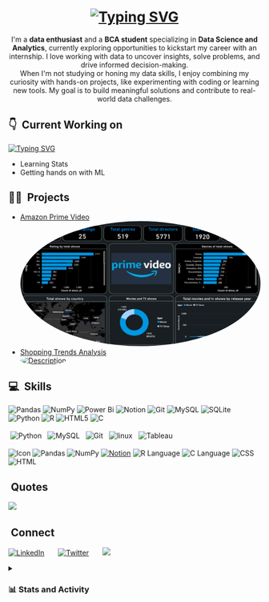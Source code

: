  <!-- L1 Greetings -->
<h1 align="center">
<a href="https://git.io/typing-svg"><img src="https://readme-typing-svg.herokuapp.com?font=Fira+Code&size=30&duration=2000&pause=500&color=2E87F7&center=true&width=435&lines=Hello%F0%9F%91%8B%F0%9F%8F%BB;This+is+Priyanka...;Nice+to+meet+you!" alt="Typing SVG" /></a>
</h1>

<!-- about me -->
<p align="center">
  I'm a <b>data enthusiast</b> and a <b>BCA student</b> specializing in <b>Data Science and Analytics</b>, currently exploring opportunities to kickstart my career with an internship. I love working with data to uncover insights, solve     problems, and drive informed decision-making.<br>
  When I'm not studying or honing my data skills, I enjoy combining my curiosity with hands-on projects, like experimenting with coding or learning new tools. My goal is to build meaningful solutions and contribute to real-world data       challenges.
</p>

<!-- What I'm working on now -->
## 👇 &nbsp;Current Working on
<a href="https://git.io/typing-svg"><img src="https://readme-typing-svg.herokuapp.com?font=Fira+Code&duration=101&pause=100&color=F7F7F7&width=435&lines=%7C;%2F;-;%5C" alt="Typing SVG" /></a>
- Learning Stats 
- Getting hands on with ML
  
<!-- My Skills and tools -->
## 🧑‍💻 &nbsp;Projects
- [Amazon Prime Video](https://github.com/Priyanka-1912/Amazon-Prime-video-dashboard)<br>
[<img src="https://github.com/Priyanka-1912/Amazon-Prime-video-dashboard/blob/main/Screenshot%202024-12-09%20155322-modified.png" alt="Description" width="500" height="250" style="border-radius:80%;">](https://github.com/Priyanka-1912/Amazon-Prime-video-dashboard)
- [Shopping Trends Analysis](https://github.com/Priyanka-1912/Shopping_Trends_Analysis)<br>
[<img src="https://github.com/Priyanka-1912/Shopping_Trends_Analysis/blob/main/3.png" alt="Description" width="500" height="250" style="border-radius:80%;">](https://github.com/Priyanka-1912/Shopping_Trends_Analysis/tree/main)

<!-- My Skills and tools -->
## 💻 &nbsp;Skills
![Pandas](https://img.shields.io/badge/pandas-%23150458.svg?style=flat&logo=pandas&logoColor=white) ![NumPy](https://img.shields.io/badge/numpy-%23013243.svg?style=flat&logo=numpy&logoColor=white) ![Power Bi](https://img.shields.io/badge/power_bi-F2C811?style=flat&logo=powerbi&logoColor=black) ![Notion](https://img.shields.io/badge/Notion-%23000000.svg?style=flat&logo=notion&logoColor=white) ![Git](https://img.shields.io/badge/git-%23F05033.svg?style=flat&logo=git&logoColor=white) ![MySQL](https://img.shields.io/badge/mysql-4479A1.svg?style=flat&logo=mysql&logoColor=white) ![SQLite](https://img.shields.io/badge/sqlite-%2307405e.svg?style=flat&logo=sqlite&logoColor=white) ![Python](https://img.shields.io/badge/python-3670A0?style=flat&logo=python&logoColor=ffdd54) ![R](https://img.shields.io/badge/r-%23276DC3.svg?style=flat&logo=r&logoColor=white) ![HTML5](https://img.shields.io/badge/html5-%23E34F26.svg?style=flat&logo=html5&logoColor=white) ![C](https://img.shields.io/badge/c-%2300599C.svg?style=flat&logo=c&logoColor=white)

<p >
	<img title="Python" alt="Python" src="https://raw.githubusercontent.com/Thomas-George-T/Thomas-George-T/master/assets/python.svg" width="40" height="40" style="vertical-align:down; margin:4px"/>
	<img title="MySQL" alt="MySQL" src="https://raw.githubusercontent.com/Thomas-George-T/Thomas-George-T/master/assets/mysql.svg" width="40" height="40" style="vertical-align:down; margin:4px"/>
	<img title="Git" alt="Git" src="https://raw.githubusercontent.com/Thomas-George-T/Thomas-George-T/master/assets/git.svg" width="70" height="40" style="vertical-align:down; margin:4px"/>
	<img title="linux" alt="linux" src="https://raw.githubusercontent.com/Thomas-George-T/Thomas-George-T/master/assets/linux-tux.svg" width="40" style="vertical-align:down; margin:4px"/>	
	<img title="Tableau" alt="Tableau" src="https://raw.githubusercontent.com/Thomas-George-T/Thomas-George-T/master/assets/tableau.svg" width="200" style="vertical-align:down; margin:4px"/>
  
![Icon](https://img.icons8.com/?size=50&id=3sGOUDo9nJ4k&format=png&color=000000)
![Pandas](https://img.icons8.com/?size=50&id=xSkewUSqtErH&format=png&color=000000)
![NumPy](https://img.icons8.com/?size=50&id=aR9CXyMagKIS&format=png&color=000000)
[![Notion](https://img.icons8.com/ios/50/000000/notion.png)](https://img.icons8.com/?size=50&id=KyMSnxjEVwCr&format=png&color=000000)
![R Language](https://img.icons8.com/?size=50&id=CLvQeiwFpit4&format=png&color=000000)
![C Language](https://img.icons8.com/?size=50&id=40669&format=png&color=000000)
![CSS](https://img.icons8.com/?size=50&id=7gdY5qNXaKC0&format=png&color=000000)
![HTML](https://img.icons8.com/?size=50&id=20909&format=png&color=000000)

</p> 

<!-- Dev Quote -->
## &nbsp;Quotes
![](https://quotes-github-readme.vercel.app/api?type=horizontal&theme=tokyonight)

<!-- Connect social -->
## &nbsp;Connect

<p >
  <a href="https://www.linkedin.com/in/pachikayala-priyanka/"><img width="32px" alt="LinkedIn" title="LinkedIn" src="https://img.icons8.com/?size=100&id=xuvGCOXi8Wyg&format=png&color=000000"/></a>
  &#8287;&#8287;&#8287;&#8287;&#8287;
  <a href="https://twitter.com/"><img width="32px" alt="Twitter" title="Twitter" src="https://img.icons8.com/?size=100&id=jlpBF1fJe9fs&format=png&color=FFFFFF"/></a>
  &#8287;&#8287;&#8287;&#8287;&#8287;
  <a href="https://discordapp.com/users/quantumaster_49705" alt="Discord" title="Dev Pro Tips Discord Server"><img width="32px" src="https://img.icons8.com/?size=100&id=LOWwEDik1xs8&format=png&color=000000"/></a>
  &#8287;&#8287;&#8287;&#8287;&#8287;
</p>

<!-- Extra Connect -->
<!-- GitHub Stats -->
<details> 
  <summary><h3>📊 Stats and Activity</h3></summary>
  
![](https://github-readme-stats.vercel.app/api?username=Priyanka-1912&theme=neon&hide_border=false&include_all_commits=false&count_private=false)<br/>
![](https://github-readme-streak-stats.herokuapp.com/?user=Priyanka-1912&theme=neon&hide_border=false)<br/>
</details>

